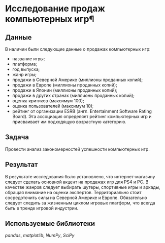 # Исследование продаж компьютерных игр¶

## Данные

В наличии были следующие данные о продажах компьютерных игр:

- название игры;
- платформа;
- год выпуска;
- жанр игры;
- продажи в Северной Америке (миллионы проданных копий);
- продажи в Европе (миллионы проданных копий);
- продажи в Японии (миллионы проданных копий);
- продажи в других странах (миллионы проданных копий);
- оценка критиков (максимум 100);
- оценка пользователей (максимум 10);
- рейтинг от организации ESRB (англ. Entertainment Software Rating Board). Эта ассоциация определяет рейтинг компьютерных игр и присваивает им подходящую возрастную категорию.

## Задача

Провести анализ закономерностей успешности компьютерных игр.

## Результат

В результате исследования было установлено, что интернет-магазину следует сделать основной акцент на продажах игр для PS4 и PC. В качестве жанров следует выбирать шутеры, спортивные игры и аркады, обращая внимание на оценки экспертов. Территориально стоит сосредоточить силы на Северной Америке и Европе. Обязательно следует следить за жизненным циклом игровых платформ, что всегда быть в тренде игровой индустрии.

## Используемые библиотеки

*pandas*, *matplotlib*, *NumPy*, *SciPy*
